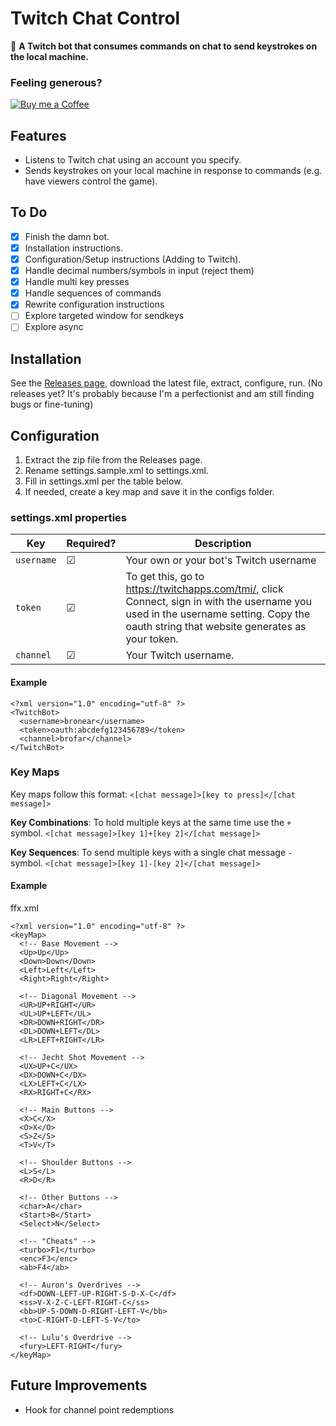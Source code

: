 ﻿# Twitch Chat Control
🤖 **A Twitch bot that consumes commands on chat to send keystrokes on the local machine.**

### Feeling generous?
[![Buy me a Coffee](https://www.buymeacoffee.com/assets/img/custom_images/orange_img.png)](https://www.buymeacoffee.com/brofar)

## Features
* Listens to Twitch chat using an account you specify.
* Sends keystrokes on your local machine in response to commands (e.g. have viewers control the game).

## To Do
- [x] Finish the damn bot.
- [x] Installation instructions.
- [x] Configuration/Setup instructions (Adding to Twitch).
- [x] Handle decimal numbers/symbols in input (reject them)
- [x] Handle multi key presses
- [x] Handle sequences of commands
- [x] Rewrite configuration instructions
- [ ] Explore targeted window for sendkeys
- [ ] Explore async

## Installation
See the [Releases page](https://github.com/brofar/TwitchChatControl/releases), download the latest file, extract, configure, run.
(No releases yet? It's probably because I'm a perfectionist and am still finding bugs or fine-tuning)

## Configuration
1. Extract the zip file from the Releases page.
1. Rename settings.sample.xml to settings.xml.
1. Fill in settings.xml per the table below.
1. If needed, create a key map and save it in the configs folder.

### settings.xml properties
|Key|Required?|Description|
|---|---------|-----------|
|`username`|☑|Your own or your bot's Twitch username|
|`token`|☑|To get this, go to https://twitchapps.com/tmi/, click Connect, sign in with the username you used in the username setting. Copy the oauth string that website generates as your token.|
|`channel`|☑|Your Twitch username.|

#### Example
```
<?xml version="1.0" encoding="utf-8" ?>
<TwitchBot>
  <username>bronear</username>
  <token>oauth:abcdefg123456789</token>
  <channel>brofar</channel>
</TwitchBot>
```

### Key Maps
Key maps follow this format: `<[chat message]>[key to press]</[chat message]>`

**Key Combinations**: To hold multiple keys at the same time use the `+` symbol. `<[chat message]>[key 1]+[key 2]</[chat message]>`

**Key Sequences**: To send multiple keys with a single chat message `-` symbol. `<[chat message]>[key 1]-[key 2]</[chat message]>`


#### Example
ffx.xml
```
<?xml version="1.0" encoding="utf-8" ?>
<keyMap>
  <!-- Base Movement -->
  <Up>Up</Up>
  <Down>Down</Down>
  <Left>Left</Left>
  <Right>Right</Right>

  <!-- Diagonal Movement -->
  <UR>UP+RIGHT</UR>
  <UL>UP+LEFT</UL>
  <DR>DOWN+RIGHT</DR>
  <DL>DOWN+LEFT</DL>
  <LR>LEFT+RIGHT</LR>

  <!-- Jecht Shot Movement -->
  <UX>UP+C</UX>
  <DX>DOWN+C</DX>
  <LX>LEFT+C</LX>
  <RX>RIGHT+C</RX>

  <!-- Main Buttons -->
  <X>C</X>
  <O>X</O>
  <S>Z</S>
  <T>V</T>

  <!-- Shoulder Buttons -->
  <L>S</L>
  <R>D</R>

  <!-- Other Buttons -->
  <char>A</char>
  <Start>B</Start>
  <Select>N</Select>

  <!-- "Cheats" -->
  <turbo>F1</turbo>
  <enc>F3</enc>
  <ab>F4</ab>

  <!-- Auron's Overdrives -->
  <df>DOWN-LEFT-UP-RIGHT-S-D-X-C</df>
  <ss>V-X-Z-C-LEFT-RIGHT-C</ss>
  <bb>UP-S-DOWN-D-RIGHT-LEFT-V</bb>
  <to>C-RIGHT-D-LEFT-S-V</to>

  <!-- Lulu's Overdrive -->
  <fury>LEFT-RIGHT</fury>
</keyMap>
```

## Future Improvements
* Hook for channel point redemptions